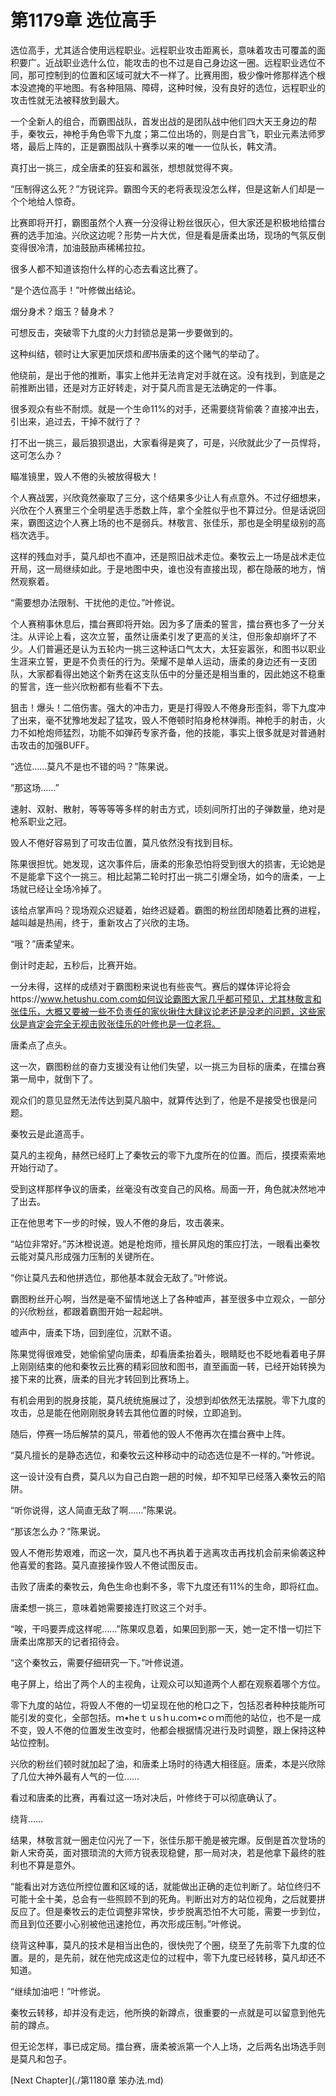 # 第1179章 选位高手

选位高手，尤其适合使用远程职业。远程职业攻击距离长，意味着攻击可覆盖的面积要广。近战职业选什么位，能攻击的也不过是自己身边这一圈。远程职业选位不同，那可控制到的位置和区域可就大不一样了。比赛用图，极少像叶修那样选个根本没遮掩的平地图。有各种阻隔、障碍，这种时候，没有良好的选位，远程职业的攻击性就无法被释放到最大。

一个全新人的组合，而霸图战队，首发出战的是团队战中他们四大天王身边的帮手，秦牧云，神枪手角色零下九度；第二位出场的，则是白言飞，职业元素法师罗塔，最后上阵的，正是霸图战队十赛季以来的唯一一位队长，韩文清。

真打出一挑三，成全唐柔的狂妄和嚣张，想想就觉得不爽。

“压制得这么死？”方锐诧异。霸图今天的老将表现没怎么样，但是这新人们却是一个个地给人惊奇。

比赛即将开打，霸图虽然个人赛一分没得让粉丝很灰心，但大家还是积极地给擂台赛的选手加油。兴欣这边呢？形势一片大优，但是看是唐柔出场，现场的气氛反倒变得很冷清，加油鼓励声稀稀拉拉。

很多人都不知道该抱什么样的心态去看这比赛了。

“是个选位高手！”叶修做出结论。

烟分身术？烟玉？替身术？

可想反击，突破零下九度的火力封锁总是第一步要做到的。

这种纠结，顿时让大家更加厌烦和*图*书唐柔的这个赌气的举动了。

他绕前，是出于他的推断，事实上他并无法肯定对手就在这。没有找到，到底是之前推断出错，还是对方正好转走，对于莫凡而言是无法确定的一件事。

很多观众有些不耐烦。就是一个生命11%的对手，还需要绕背偷袭？直接冲出去，引出来，追过去，干掉不就行了？

打不出一挑三，最后狼狈退出，大家看得是爽了，可是，兴欣就此少了一员悍将，这可怎么办？

瞄准镜里，毁人不倦的头被放得极大！

个人赛战罢，兴欣竟然豪取了三分，这个结果多少让人有点意外。不过仔细想来，兴欣在个人赛里三个全明星选手悉数上阵，拿个全胜似乎也不算过分。但是话说回来，霸图这边个人赛上场的也不是弱兵。林敬言、张佳乐，那也是全明星级别的高档次选手。

这样的残血对手，莫凡却也不直冲，还是照旧战术走位。秦牧云上一场是战术走位开局，这一局继续如此。于是地图中央，谁也没有直接出现，都在隐蔽的地方，悄然观察着。

“需要想办法限制、干扰他的走位。”叶修说。

个人赛稍事休息后，擂台赛即将开始。因为多了唐柔的誓言，擂台赛也多了一分关注。从评论上看，这次立誓，虽然让唐柔引发了更高的关注，但形象却崩坏了不少。人们普遍还是认为五轮内一挑三这种话口气太大，太狂妄嚣张，和图书以职业生涯来立誓，更是不负责任的行为。荣耀不是单人运动，唐柔的身边还有一支团队，大家都看得出她这个新秀在这支队伍中的分量还是相当重的，因此她这不稳重的誓言，连一些兴欣粉都有些看不下去。

狙击！爆头！二倍伤害。强大的冲击力，更是打得毁人不倦身形歪斜，零下九度冲了出来，毫不犹豫地发起了猛攻，毁人不倦顿时陷身枪林弹雨。神枪手的射击，火力不如枪炮师猛烈，功能不如弹药专家齐备，他的技能，事实上很多就是对普通射击攻击的加强BUFF。

“选位……莫凡不是也不错的吗？”陈果说。

“那这场……”

速射、双射、散射，等等等等多样的射击方式，顷刻间所打出的子弹数量，绝对是枪系职业之冠。

毁人不倦好容易到了可攻击位置，莫凡依然没有找到目标。

陈果很担忧。她发现，这次事件后，唐柔的形象恐怕将受到很大的损害，无论她是不是能拿下这个一挑三。相比起第二轮时打出一挑二引爆全场，如今的唐柔，一上场就已经让全场冷掉了。

该给点掌声吗？现场观众迟疑着，始终迟疑着。霸图的粉丝团却随着比赛的进程，越叫越是热闹，终于，重新攻占了兴欣的主场。

“哦？”唐柔望来。

倒计时走起，五秒后，比赛开始。

一分未得，这样的成绩对于霸图粉来说也有些丧气。赛后的媒体评论将会https://www.hetushu.com.com如何议论霸图大家几乎都可预见，尤其林敬言和张佳乐，大概又要被一些不负责任的家伙揪住大肆议论老还是没老的问题，这些家伙是肯定会完全无视击败张佳乐的叶修也是一位老将。

唐柔点了点头。

这一次，霸图粉丝的奋力支援没有让他们失望，以一挑三为目标的唐柔，在擂台赛第一局中，就倒下了。

观众们的意见显然无法传达到莫凡脑中，就算传达到了，他是不是接受也很是问题。

秦牧云是此道高手。

莫凡的主视角，赫然已经盯上了秦牧云的零下九度所在的位置。而后，摸摸索索地开始行动了。

受到这样那样争议的唐柔，丝毫没有改变自己的风格。局面一开，角色就决然地冲了出去。

正在他思考下一步的时候，毁人不倦的身后，攻击袭来。

“站位非常好。”苏沐橙说道。她是枪炮师，擅长屏风炮的策应打法，一眼看出秦牧云能对莫凡形成强力压制的关键所在。

“你让莫凡去和他拼选位，那他基本就会无敌了。”叶修说。

霸图粉丝开心啊，当然是毫不留情地送上了各种嘘声，甚至很多中立观众，一部分的兴欣粉丝，都跟着霸图开始一起起哄。

嘘声中，唐柔下场，回到座位，沉默不语。

陈果觉得很难受，她偷偷望向唐柔，却看唐柔抬着头，眼睛眨也不眨地看着电子屏上刚刚结束的他和秦牧云比赛的精彩回放和图书，直至画面一转，已经开始转换为接下来的比赛，唐柔的目光才转回到比赛场上。

有机会用到的脱身技能，莫凡统统施展过了，没想到却依然无法摆脱。零下九度的攻击，总是能在他刚刚脱身转去其他位置的时候，立即追到。

随后，停赛一场后解禁的莫凡，带着他的毁人不倦再次在擂台赛中上阵。

“莫凡擅长的是静态选位，和秦牧云这种移动中的动态选位是不一样的。”叶修说。

这一设计没有白费，莫凡以为自己白跑一趟的时候，却不知早已经落入秦牧云的陷阱。

“听你说得，这人简直无敌了啊……”陈果说。

“那该怎么办？”陈果说。

毁人不倦形势艰难，而这一次，莫凡也不再执着于逃离攻击再找机会前来偷袭这种他喜爱的套路。莫凡直接操作毁人不倦试图反击。

击败了唐柔的秦牧云，角色生命也剩不多，零下九度还有11%的生命，即将红血。

唐柔想一挑三，意味着她需要接连打败这三个对手。

“唉，干吗要弄成这样呢……”陈果叹息着，如果回到那一天，她一定不惜一切拦下唐柔出席那天的记者招待会。

“这个秦牧云，需要仔细研究一下。”叶修说道。

电子屏上，给出了两个人的主视角，让观众可以知道两个人都在观察着哪个方位。

零下九度的站位，将毁人不倦的一切呈现在他的枪口之下，包括忍者种种技能所可能引发的变化，全部包括。ｍ•heｔｕsｈu.coｍ•cｏｍ而他的站位，也不是一成不变，毁人不倦的位置发生改变时，他都会根据情况进行及时调整，跟上保持这种站位控制。

兴欣的粉丝们顿时就加起了油，和唐柔上场时的待遇大相径庭。唐柔，本是兴欣除了几位大神外最有人气的一位……

看过和唐柔的比赛，再看过这一场对决后，叶修终于可以彻底确认了。

绕背……

结果，林敬言就一圈走位闪光了一下，张佳乐那干脆是被完爆。反倒是首次登场的新人宋奇英，面对猥琐流的大师方锐表现稳健，那一局对决，若是他拿下最终的胜利也不算是意外。

“能看出对方选位所控位置和区域的话，就能做出正确的走位判断了。站位终归不可能十全十美，总会有一些照顾不到的死角。判断出对方的站位视角，之后就要拼反应了。但是秦牧云的走位调整非常快，步步脱离恐怕不大可能，需要一步到位，而且到位还要小心别被他迅速抢位，再次形成压制。”叶修说。

绕背这种事，莫凡的技术是相当出色的，很快兜了个圈，绕至了先前零下九度的位置。是的，是先前，就在他完成这走位的过程中，零下九度已经转移，莫凡却还不知道。

“继续加油吧！”叶修说。

秦牧云转移，却并没有走远，他所换的新蹲点，很重要的一点就是可以留意到他先前的蹲点。

但无论怎样，事已成定局。擂台赛，唐柔被派第一个人上场，之后两名出场选手则是莫凡和包子。



[Next Chapter](./第1180章 笨办法.md)